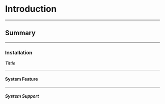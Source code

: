 # Introduction #
__________________________________________
## Summary ##
__________________________________________
### Installation ###
*Tittle*

_________________________________________
#### System Feature ####
__________________________________________
##### System Support #####
